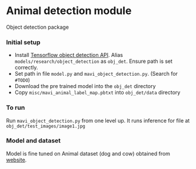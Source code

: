 # Animal detection module
Object detection package

### Initial setup
- Install [Tensorflow object detection API]. Alias `models/research/object_detection` as `obj_det`. Ensure path is set correctly.
- Set path in file `model.py` and `mavi_object_detection.py`. (Search for `#TODO`)
- Download the pre trained model into the `obj_det` directory
- Copy `misc/mavi_animal_label_map.pbtxt` into `obj_det/data` directory


### To run
Run `mavi_object_detection.py` from one level up. It runs inference for file at `obj_det/test_images/image1.jpg`

### Model and dataset
Model is fine tuned on Animal dataset (dog and cow) obtained from [website].

[website]: http://www.cse.iitd.ac.in/mavi/datasets.html
[Tensorflow object detection API]: https://github.com/tensorflow/models/blob/master/research/object_detection/g3doc/installation.md
